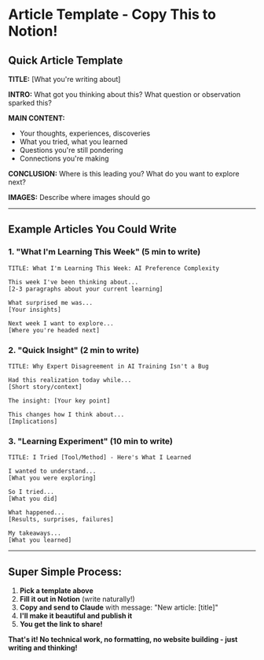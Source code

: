 # Article Template - Copy This to Notion!

## Quick Article Template

**TITLE:** [What you're writing about]

**INTRO:** What got you thinking about this? What question or observation sparked this?

**MAIN CONTENT:**
- Your thoughts, experiences, discoveries
- What you tried, what you learned
- Questions you're still pondering
- Connections you're making

**CONCLUSION:** Where is this leading you? What do you want to explore next?

**IMAGES:** Describe where images should go

---

## Example Articles You Could Write

### 1. "What I'm Learning This Week" (5 min to write)
```
TITLE: What I'm Learning This Week: AI Preference Complexity

This week I've been thinking about...
[2-3 paragraphs about your current learning]

What surprised me was...
[Your insights]

Next week I want to explore...
[Where you're headed next]
```

### 2. "Quick Insight" (2 min to write)
```
TITLE: Why Expert Disagreement in AI Training Isn't a Bug

Had this realization today while...
[Short story/context]

The insight: [Your key point]

This changes how I think about...
[Implications]
```

### 3. "Learning Experiment" (10 min to write)
```
TITLE: I Tried [Tool/Method] - Here's What I Learned

I wanted to understand...
[What you were exploring]

So I tried...
[What you did]

What happened...
[Results, surprises, failures]

My takeaways...
[What you learned]
```

---

## Super Simple Process:

1. **Pick a template above**
2. **Fill it out in Notion** (write naturally!)
3. **Copy and send to Claude** with message: "New article: [title]"
4. **I'll make it beautiful and publish it**
5. **You get the link to share!**

**That's it! No technical work, no formatting, no website building - just writing and thinking!**